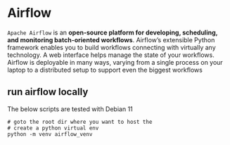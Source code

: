 # Airflow 

`Apache Airflow` is an **open-source platform for developing, scheduling, and monitoring batch-oriented workflows**. 
Airflow’s extensible Python framework enables you to build workflows connecting with virtually any technology. 
A web interface helps manage the state of your workflows. Airflow is deployable in many ways, varying from a single 
process on your laptop to a distributed setup to support even the biggest workflows

## run airflow locally

The below scripts are tested with Debian 11

```shell
# goto the root dir where you want to host the 
# create a python virtual env
python -m venv airflow_venv
```